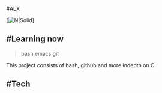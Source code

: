 #ALX 


[![N|Solid](https://binishare.com/binishare_logo_ico.png)]

## #Learning now

> bash
> emacs
> git

This project consists of bash, github and more indepth on C.

## #Tech
